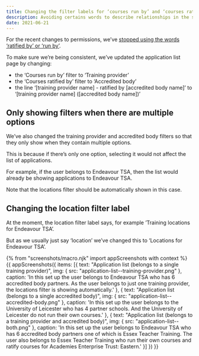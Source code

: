 ```yaml
---
title: Changing the filter labels for ‘courses run by’ and ‘courses ratified by’
description: Avoiding certains words to describe relationships in the service
date: 2021-06-21
---
```


For the recent changes to permissions, we’ve [stopped using the words ‘ratified by’ or ‘run by’](/manage-teacher-training-applications/moving-organisational-permissions-guidance-above-the-form/#no-longer-distinguishing-between-the-training-provider-and-accredited-body-within-a-relationship).

To make sure we’re being consistent, we’ve updated the application list page by changing:

- the ‘Courses run by’ filter to ‘Training provider’
- the ‘Courses ratified by’ filter to ‘Accredited body’
- the line ‘[training provider name] - ratified by [accredited body name]’ to ‘[training provider name] ([accredited body name])’

## Only showing filters when there are multiple options

We’ve also changed the training provider and accredited body filters so that they only show when they contain multiple options.

This is because if there’s only one option, selecting it would not affect the list of applications.

For example, if the user belongs to Endeavour TSA, then the list would already be showing applications to Endeavour TSA.

Note that the locations filter should be automatically shown in this case.

## Changing the location filter label

At the moment, the location filter label says, for example ’Training locations for Endeavour TSA’.

But as we usually just say ‘location’ we’ve changed this to ‘Locations for Endeavour TSA’.

{% from "screenshots/macro.njk" import appScreenshots with context %}
{{ appScreenshots({
  items: [{
    text: "Application list (belongs to a single training provider)",
    img: {
      src: "application-list--training-provider.png"
    },
    caption: 'In this set up the user belongs to Endeavour TSA who has 6 accredited body partners. As the user belongs to just one training provider, the locations filter is showing automatically.'
  }, {
    text: "Application list (belongs to a single accredited body)",
    img: {
      src: "application-list--accredited-body.png"
    },
    caption: 'In this set up the user belongs to the University of Leicester who has 4 partner schools. And the University of Leicester do not run their own courses.'
  }, {
    text: "Application list (belongs to a training provider and accredited body)",
    img: {
      src: "application-list--both.png"
    },
    caption: 'In this set up the user belongs to Endeavour TSA who has 6 accredited body partners one of which is Essex Teacher Training. The user also belongs to Essex Teacher Training who run their own courses and ratify courses for Academies Enterprise Trust: Eastern.'
  }]
}) }}
